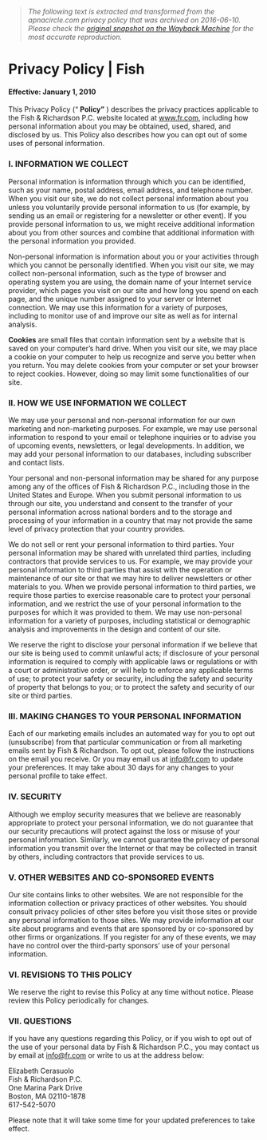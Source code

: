 > *The following text is extracted and transformed from the apnacircle.com privacy policy that was archived on 2016-06-10. Please check the [original snapshot on the Wayback Machine](https://web.archive.org/web/20160610024718id_/http%3A//www.fr.com/privacy-policy) for the most accurate reproduction.*

# Privacy Policy | Fish

#### Effective: January 1, 2010

This Privacy Policy (“ **Policy”** ) describes the privacy practices applicable to the Fish & Richardson P.C. website located at www.fr.com, including how personal information about you may be obtained, used, shared, and disclosed by us. This Policy also describes how you can opt out of some uses of personal information.

  


### I. INFORMATION WE COLLECT

Personal information is information through which you can be identified, such as your name, postal address, email address, and telephone number. When you visit our site, we do not collect personal information about you unless you voluntarily provide personal information to us (for example, by sending us an email or registering for a newsletter or other event). If you provide personal information to us, we might receive additional information about you from other sources and combine that additional information with the personal information you provided.

Non-personal information is information about you or your activities through which you cannot be personally identified. When you visit our site, we may collect non-personal information, such as the type of browser and operating system you are using, the domain name of your Internet service provider, which pages you visit on our site and how long you spend on each page, and the unique number assigned to your server or Internet connection. We may use this information for a variety of purposes, including to monitor use of and improve our site as well as for internal analysis.

**Cookies** are small files that contain information sent by a website that is saved on your computer’s hard drive. When you visit our site, we may place a cookie on your computer to help us recognize and serve you better when you return. You may delete cookies from your computer or set your browser to reject cookies. However, doing so may limit some functionalities of our site.

### II. HOW WE USE INFORMATION WE COLLECT

We may use your personal and non-personal information for our own marketing and non-marketing purposes. For example, we may use personal information to respond to your email or telephone inquiries or to advise you of upcoming events, newsletters, or legal developments. In addition, we may add your personal information to our databases, including subscriber and contact lists.

Your personal and non-personal information may be shared for any purpose among any of the offices of Fish & Richardson P.C., including those in the United States and Europe. When you submit personal information to us through our site, you understand and consent to the transfer of your personal information across national borders and to the storage and processing of your information in a country that may not provide the same level of privacy protection that your country provides.

We do not sell or rent your personal information to third parties. Your personal information may be shared with unrelated third parties, including contractors that provide services to us. For example, we may provide your personal information to third parties that assist with the operation or maintenance of our site or that we may hire to deliver newsletters or other materials to you. When we provide personal information to third parties, we require those parties to exercise reasonable care to protect your personal information, and we restrict the use of your personal information to the purposes for which it was provided to them. We may use non-personal information for a variety of purposes, including statistical or demographic analysis and improvements in the design and content of our site.

We reserve the right to disclose your personal information if we believe that our site is being used to commit unlawful acts; if disclosure of your personal information is required to comply with applicable laws or regulations or with a court or administrative order, or will help to enforce any applicable terms of use; to protect your safety or security, including the safety and security of property that belongs to you; or to protect the safety and security of our site or third parties.

### III. MAKING CHANGES TO YOUR PERSONAL INFORMATION 

Each of our marketing emails includes an automated way for you to opt out (unsubscribe) from that particular communication or from all marketing emails sent by Fish & Richardson. To opt out, please follow the instructions on the email you receive. Or you may email us at info@fr.com to update your preferences. It may take about 30 days for any changes to your personal profile to take effect.

### IV. SECURITY

Although we employ security measures that we believe are reasonably appropriate to protect your personal information, we do not guarantee that our security precautions will protect against the loss or misuse of your personal information. Similarly, we cannot guarantee the privacy of personal information you transmit over the Internet or that may be collected in transit by others, including contractors that provide services to us.

### V. OTHER WEBSITES AND CO-SPONSORED EVENTS 

Our site contains links to other websites. We are not responsible for the information collection or privacy practices of other websites. You should consult privacy policies of other sites before you visit those sites or provide any personal information to those sites. We may provide information at our site about programs and events that are sponsored by or co-sponsored by other firms or organizations. If you register for any of these events, we may have no control over the third-party sponsors’ use of your personal information.

### VI. REVISIONS TO THIS POLICY

We reserve the right to revise this Policy at any time without notice. Please review this Policy periodically for changes.

### VII. QUESTIONS

If you have any questions regarding this Policy, or if you wish to opt out of the use of your personal data by Fish & Richardson P.C., you may contact us by email at [info@fr.com](mailto:info@fr.com?subject=Privacy%20policy) or write to us at the address below:

Elizabeth Cerasuolo  
Fish & Richardson P.C.  
One Marina Park Drive  
Boston, MA 02110-1878  
617-542-5070

Please note that it will take some time for your updated preferences to take effect.
